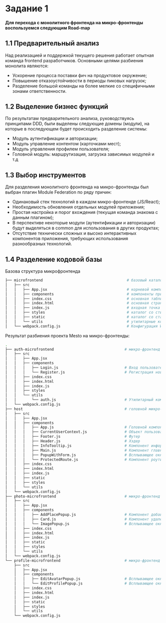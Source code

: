 # Задание 1

#### Для перехода с монолитного фронтенда на микро-фронтенды воспользуемся следующим Road-map 

## 1.1 Предварительный анализ
Над реализацией и поддержкой текущего решения работает опытная команда frontend разработчиков. 
Основными целями разбиения монолита являются:
- Ускорение процесса поставки фич на продуктовое окружение;
- Повышение отказоустойчивости в периоды пиковых нагрузок;
- Разделение большой команды на более мелкие со специфичными зонами ответственности.

## 1.2 Выделение бизнес функций
По результатам предварительного анализа, руководствуясь принципами DDD, были выделены следующие домены (модули), на которые в последующем будет происходить разделение системы:
- Модуль аутентификации и авторизации;
- Модуль управление контентом (карточками мест);
- Модуль управления профилем пользователя;
- Головной модуль: маршрутизация, загрузка зависимых модулей и т.д

## 1.3 Выбор инструментов
Для разделения монолитного фронтенда на микро-фронтенды был выбран плагин Module Federation по ряду причин:
-  Одинаковый стек технологий в каждом микро-фронтенде (JS/React);
-  Необходимость обновления отдельных модулей приложения; 
-  Простая настройка и порог вхождения (текущая команда знакома с данным плагином);
-  В перспективе некоторые модули (аутентификации и авторизации) будут выделяться в common для использования в других продуктах;
-  Отсутствие технически сложных и высоко интерактивных компонентов приложения, требующих использования разнообразных технологий.


## 1.4 Разделение кодовой базы

Базова структура микрофронтенда
```bash
├── microfrontend                                      # базовый каталог кодовой базы микро-фронтенда
│   ├── src
│   │   ├── App.jsx                                    # корневой компонент 
│   │   ├── components                                 # компоненты приложения
│   │   ├── index.css                                  # основная таблица стилей
│   │   ├── index.html                                 # основная страница
│   │   ├── index.js                                   # входная точка
│   │   ├── styles                                     # каталог со стилями
│   │   ├── static                                     # каталог со статическими данными (изображения, файлы данных и пр.)
│   │   └── utils                                      # утилитарные компоненты (вызов стороннего API и т.п)
│   └── webpack.config.js                              # Конфигурация Webpack (подключение удаленных модулей, экспорт)
````

Результат разбиения проекта Mesto на микро-фронтенды:
```bash
.
├── auth-microfrontend                                # микро-фронтенд авторизации и аутентификации
│   ├── src
│   │   ├── App.jsx
│   │   ├── components
│   │   │   ├── Login.js                              # Вход пользователя
│   │   │   └── Register.js                           # Регистрация нового пользователя
│   │   ├── index.css
│   │   ├── index.html
│   │   ├── index.js
│   │   ├── styles
│   │   └── utils
│   │       └── auth.js                               # Утилитарный компонент для вызова внешнего сервиса аутентификации
│   └── webpack.config.js
├── host                                              # головной микро-фронтенд
│   ├── src
│   │   ├── App.jsx
│   │   ├── components
│   │   │   ├── App.js                                # Головной компонент: инициализация текущего пользовательского контекста, регистрация основных хэндлеров и т.п
│   │   │   ├── CurrentUserContext.js                 # Объект пользовательского контекста
│   │   │   ├── Footer.js                             # Футер
│   │   │   ├── Header.js                             # Хэдер
│   │   │   ├── InfoTooltip.js                        # Компонент информационного сообщения: ошибка или успех в зависимости от статуса
│   │   │   ├── Main.js                               # Компонент главной страницы приложения (карточки + информация о профиле)
│   │   │   ├── PopupWithForm.js                      # Всплывающее окно сохранения изменений
│   │   │   └── ProtectedRoute.js                     # Компонент роутинга на страницу входа (зона авторизации задается в App.js)
│   │   ├── index.css
│   │   ├── index.html
│   │   ├── index.js
│   │   ├── static
│   │   ├── styles
│   │   └── utils
│   └── webpack.config.js
├── photo-microfrontend                               # микро-фронтенд управления контентом (карточками мест)
│   ├── src
│   │   ├── App.jsx
│   │   ├── components
│   │   │   ├── AddPlacePopup.js                      # Компонент добавления\изменения карточки
│   │   │   ├── Card.js                               # Компонент удаления карточки и простановки лайков
│   │   │   └── ImagePopup.js                         # Всплывающее окно отображения карточки
│   │   ├── index.css
│   │   ├── index.html
│   │   ├── index.js
│   │   ├── static
│   │   ├── styles
│   │   └── utils
│   └── webpack.config.js
└── profile-microfrontend                             # микро-фронтенд управления профилем пользователя
    ├── src
    │   ├── App.jsx
    │   ├── components
    │   │   ├── EditAvatarPopup.js                    # Всплывающее окно смены аватара в профиле пользователя
    │   │   └── EditProfilePopup.js                   # Всплывающее окно редактирование профиля пользователя (имя, описание)
    │   ├── index.css
    │   ├── index.html
    │   ├── index.js
    │   ├── static
    │   ├── styles
    │   └── utils
    └── webpack.config.js
```